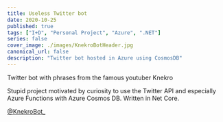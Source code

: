 ```yaml
---
title: Useless Twitter bot 
date: 2020-10-25
published: true
tags: ["I+D", "Personal Project", "Azure", ".NET"]
series: false
cover_image: ./images/KnekroBotHeader.jpg
canonical_url: false
description: "Twitter bot hosted in Azure using CosmosDB"
---
```


Twitter bot with phrases from the famous youtuber Knekro

Stupid project motivated by curiosity to use the Twitter API and especially Azure Functions with Azure Cosmos DB. Written in Net Core.

[@KnekroBot_](https://twitter.com/KnekroBot_)